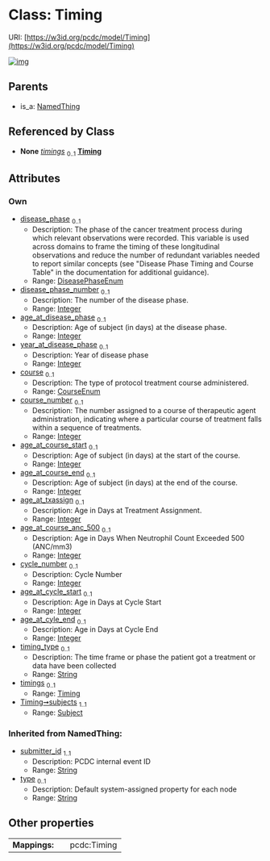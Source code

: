 
# Class: Timing




URI: [https://w3id.org/pcdc/model/Timing](https://w3id.org/pcdc/model/Timing)


[![img](https://yuml.me/diagram/nofunky;dir:TB/class/[Subject]<subjects%201..1-%20[Timing&#124;disease_phase:DiseasePhaseEnum%20%3F;disease_phase_number:integer%20%3F;age_at_disease_phase:integer%20%3F;year_at_disease_phase:integer%20%3F;course:CourseEnum%20%3F;course_number:integer%20%3F;age_at_course_start:integer%20%3F;age_at_course_end:integer%20%3F;age_at_txassign:integer%20%3F;age_at_course_anc_500:integer%20%3F;cycle_number:integer%20%3F;age_at_cycle_start:integer%20%3F;age_at_cyle_end:integer%20%3F;timing_type:string%20%3F;submitter_id(i):string;type(i):string%20%3F],[Timing]<timings%200..1-++[Timing],[NamedThing]^-[Timing],[Subject],[NamedThing])](https://yuml.me/diagram/nofunky;dir:TB/class/[Subject]<subjects%201..1-%20[Timing&#124;disease_phase:DiseasePhaseEnum%20%3F;disease_phase_number:integer%20%3F;age_at_disease_phase:integer%20%3F;year_at_disease_phase:integer%20%3F;course:CourseEnum%20%3F;course_number:integer%20%3F;age_at_course_start:integer%20%3F;age_at_course_end:integer%20%3F;age_at_txassign:integer%20%3F;age_at_course_anc_500:integer%20%3F;cycle_number:integer%20%3F;age_at_cycle_start:integer%20%3F;age_at_cyle_end:integer%20%3F;timing_type:string%20%3F;submitter_id(i):string;type(i):string%20%3F],[Timing]<timings%200..1-++[Timing],[NamedThing]^-[Timing],[Subject],[NamedThing])

## Parents

 *  is_a: [NamedThing](NamedThing.md)

## Referenced by Class

 *  **None** *[timings](timings.md)*  <sub>0..1</sub>  **[Timing](Timing.md)**

## Attributes


### Own

 * [disease_phase](disease_phase.md)  <sub>0..1</sub>
     * Description: The phase of the cancer treatment process during which relevant observations were recorded. This variable is used across domains to frame the timing of these longitudinal observations and reduce the number of redundant variables needed to report similar concepts (see "Disease Phase Timing and Course Table" in the documentation for additional guidance).
     * Range: [DiseasePhaseEnum](DiseasePhaseEnum.md)
 * [disease_phase_number](disease_phase_number.md)  <sub>0..1</sub>
     * Description: The number of the disease phase.
     * Range: [Integer](types/Integer.md)
 * [age_at_disease_phase](age_at_disease_phase.md)  <sub>0..1</sub>
     * Description: Age of subject (in days) at the disease phase.
     * Range: [Integer](types/Integer.md)
 * [year_at_disease_phase](year_at_disease_phase.md)  <sub>0..1</sub>
     * Description: Year of disease phase
     * Range: [Integer](types/Integer.md)
 * [course](course.md)  <sub>0..1</sub>
     * Description: The type of protocol treatment course administered.
     * Range: [CourseEnum](CourseEnum.md)
 * [course_number](course_number.md)  <sub>0..1</sub>
     * Description: The number assigned to a course of therapeutic agent administration, indicating where a particular course of treatment falls within a sequence of treatments.
     * Range: [Integer](types/Integer.md)
 * [age_at_course_start](age_at_course_start.md)  <sub>0..1</sub>
     * Description: Age of subject (in days) at the start of the course.
     * Range: [Integer](types/Integer.md)
 * [age_at_course_end](age_at_course_end.md)  <sub>0..1</sub>
     * Description: Age of subject (in days) at the end of the course.
     * Range: [Integer](types/Integer.md)
 * [age_at_txassign](age_at_txassign.md)  <sub>0..1</sub>
     * Description: Age in Days at Treatment Assignment.
     * Range: [Integer](types/Integer.md)
 * [age_at_course_anc_500](age_at_course_anc_500.md)  <sub>0..1</sub>
     * Description: Age in Days When Neutrophil Count Exceeded 500 (ANC/mm3)
     * Range: [Integer](types/Integer.md)
 * [cycle_number](cycle_number.md)  <sub>0..1</sub>
     * Description: Cycle Number
     * Range: [Integer](types/Integer.md)
 * [age_at_cycle_start](age_at_cycle_start.md)  <sub>0..1</sub>
     * Description: Age in Days at Cycle Start
     * Range: [Integer](types/Integer.md)
 * [age_at_cyle_end](age_at_cyle_end.md)  <sub>0..1</sub>
     * Description: Age in Days at Cycle End
     * Range: [Integer](types/Integer.md)
 * [timing_type](timing_type.md)  <sub>0..1</sub>
     * Description: The time frame or phase the patient got a treatment or data have been collected
     * Range: [String](types/String.md)
 * [timings](timings.md)  <sub>0..1</sub>
     * Range: [Timing](Timing.md)
 * [Timing➞subjects](Timing_subjects.md)  <sub>1..1</sub>
     * Range: [Subject](Subject.md)

### Inherited from NamedThing:

 * [submitter_id](submitter_id.md)  <sub>1..1</sub>
     * Description: PCDC internal event ID
     * Range: [String](types/String.md)
 * [type](type.md)  <sub>0..1</sub>
     * Description: Default system-assigned property for each node
     * Range: [String](types/String.md)

## Other properties

|  |  |  |
| --- | --- | --- |
| **Mappings:** | | pcdc:Timing |

